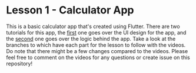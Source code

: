 # Lesson 1 - Calculator App

This is a basic calculator app that's created using Flutter. There are two tutorials for this app, the [first](https://youtu.be/hcclUHqFxrI) one goes over the UI design for the app, and the [second](https://youtu.be/yGdZjG5p-QY) one goes over the logic behind the app. Take a look at the branches to which have each part for the lesson to follow with the videos. Do note that there might be a few changes compared to the videos. Please feel free to comment on the videos for any questions or create issue on this repository!
